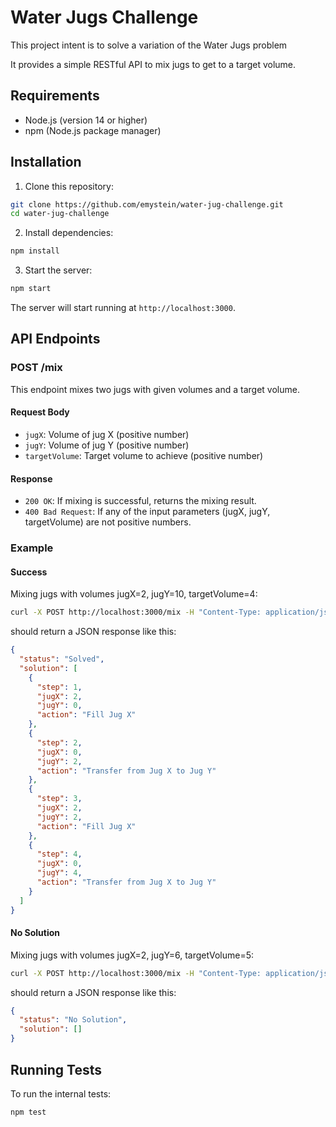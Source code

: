 # Water Jugs Challenge

This project intent is to solve a variation of the Water Jugs problem

It provides a simple RESTful API to mix jugs to get to a target volume.

## Requirements

- Node.js (version 14 or higher)
- npm (Node.js package manager)

## Installation

1. Clone this repository:

```bash
git clone https://github.com/emystein/water-jug-challenge.git
cd water-jug-challenge
```

2. Install dependencies:

```bash
npm install
```

3. Start the server:

```bash
npm start
```

The server will start running at `http://localhost:3000`.

## API Endpoints

### POST /mix

This endpoint mixes two jugs with given volumes and a target volume.

#### Request Body

- `jugX`: Volume of jug X (positive number)
- `jugY`: Volume of jug Y (positive number)
- `targetVolume`: Target volume to achieve (positive number)

#### Response

- `200 OK`: If mixing is successful, returns the mixing result.
- `400 Bad Request`: If any of the input parameters (jugX, jugY, targetVolume) are not positive numbers.

### Example

#### Success
Mixing jugs with volumes jugX=2, jugY=10, targetVolume=4:

```bash
curl -X POST http://localhost:3000/mix -H "Content-Type: application/json" -d '{"jugX":2,"jugY":10,"targetVolume":4}'
```

should return a JSON response like this:

```json
{
  "status": "Solved",
  "solution": [
    {
      "step": 1,
      "jugX": 2,
      "jugY": 0,
      "action": "Fill Jug X"
    },
    {
      "step": 2,
      "jugX": 0,
      "jugY": 2,
      "action": "Transfer from Jug X to Jug Y"
    },
    {
      "step": 3,
      "jugX": 2,
      "jugY": 2,
      "action": "Fill Jug X"
    },
    {
      "step": 4,
      "jugX": 0,
      "jugY": 4,
      "action": "Transfer from Jug X to Jug Y"
    }
  ]
}
```

#### No Solution
Mixing jugs with volumes jugX=2, jugY=6, targetVolume=5:

```bash
curl -X POST http://localhost:3000/mix -H "Content-Type: application/json" -d '{"jugX":2,"jugY":6,"targetVolume":5}'
```

should return a JSON response like this:

```json
{
  "status": "No Solution",
  "solution": []
}
```

## Running Tests

To run the internal tests:

```bash
npm test
```
